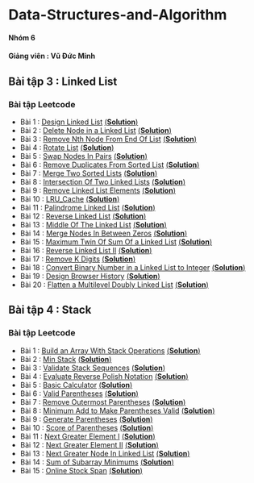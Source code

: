 # Data-Structures-and-Algorithm
#### Nhóm 6 
#### Giảng viên : Vũ Đức Minh
## Bài tập 3 : Linked List
### Bài tập Leetcode
- Bài 1 : [Design Linked List](https://leetcode.com/problems/design-linked-list/) [(**Solution**)](https://github.com/luat2003/Data-Structures-and-Algorithm/blob/main/Design_Linked_List)
- Bài 2 : [Delete Node in a Linked List](https://leetcode.com/problems/delete-node-in-a-linked-list/) [(**Solution**)](https://github.com/luat2003/Data-Structures-and-Algorithm/blob/main/Delete_Node_In_A_Linked_List)
- Bài 3 : [Remove Nth Node From End Of List](https://leetcode.com/problems/remove-nth-node-from-end-of-list/) [(**Solution**)](https://github.com/luat2003/Data-Structures-and-Algorithm/blob/main/Remove_Nth_Node_From_End_of_List)
- Bài 4 : [Rotate List](https://leetcode.com/problems/rotate-list/) [(**Solution**)](https://github.com/luat2003/Data-Structures-and-Algorithm/blob/main/Rotate_List)
- Bài 5 : [Swap Nodes In Pairs](https://leetcode.com/problems/swap-nodes-in-pairs/) [(**Solution**)](https://github.com/luat2003/Data-Structures-and-Algorithm/blob/main/Swap_Nodes_in_Pairs)
- Bài 6 : [Remove Duplicates From Sorted List](https://leetcode.com/problems/remove-duplicates-from-sorted-list/) [(**Solution**)](https://github.com/luat2003/Data-Structures-and-Algorithm/blob/main/Remove_Duplicates_from_Sorted_List)
- Bài 7 : [Merge Two Sorted Lists](https://leetcode.com/problems/merge-two-sorted-lists/) [(**Solution**)](https://github.com/luat2003/Data-Structures-and-Algorithm/blob/main/Merge_Two_Sorted_Lists)
- Bài 8 : [Intersection Of Two Linked Lists](https://leetcode.com/problems/intersection-of-two-linked-lists/) [(**Solution**)](https://github.com/luat2003/Data-Structures-and-Algorithm/blob/main/Intersection_of_Two_Linked_Lists)
- Bài 9 : [Remove Linked List Elements](https://leetcode.com/problems/remove-linked-list-elements/) [(**Solution**)](https://github.com/luat2003/Data-Structures-and-Algorithm/blob/main/Remove_Linked_List_Elements)
- Bài 10 : [LRU_Cache](https://leetcode.com/problems/lru-cache/) [(**Solution**)](https://github.com/luat2003/Data-Structures-and-Algorithm/blob/main/LRU_Cache)
- Bài 11 : [Palindrome Linked List](https://leetcode.com/problems/palindrome-linked-list/) [(**Solution**)](https://github.com/luat2003/Data-Structures-and-Algorithm/blob/main/Palindrome_Linked_List)
- Bài 12 : [Reverse Linked List](https://leetcode.com/problems/reverse-linked-list/) [(**Solution**)](https://github.com/luat2003/Data-Structures-and-Algorithm/blob/main/Reverse_Linked_List)
- Bài 13 : [Middle Of The Linked List](https://leetcode.com/problems/middle-of-the-linked-list/) [(**Solution**)](https://github.com/luat2003/Data-Structures-and-Algorithm/blob/main/Middle_of_the_Linked_List)
- Bài 14 : [Merge Nodes In Between Zeros](https://leetcode.com/problems/merge-nodes-in-between-zeros/) [(**Solution**)](https://github.com/luat2003/Data-Structures-and-Algorithm/blob/main/Merge_Nodes_in_Between_Zeros)
- Bài 15 : [Maximum Twin Of Sum Of a Linked List](https://leetcode.com/problems/maximum-twin-sum-of-a-linked-list/) [(**Solution**)](https://github.com/luat2003/Data-Structures-and-Algorithm/blob/main/Maximum_Twin_Sum_of_a_Linked_List)
- Bài 16 : [Reverse Linked List II](https://leetcode.com/problems/reverse-linked-list-ii/) [(**Solution**)](https://github.com/luat2003/Data-Structures-and-Algorithm/blob/main/Reverse_Linked_List_II)
- Bài 17 : [Remove K Digits](https://leetcode.com/problems/remove-k-digits/) [(**Solution**)](https://github.com/luat2003/Data-Structures-and-Algorithm/blob/main/Remove_K_Digits)
- Bài 18 : [Convert Binary Number in a Linked List to Integer](https://leetcode.com/problems/convert-binary-number-in-a-linked-list-to-integer/) [(**Solution**)](https://github.com/luat2003/Data-Structures-and-Algorithm/blob/main/Convert_Binary_Number_in_a_Linked_List_to_Integer)
- Bài 19 : [Design Browser History](https://leetcode.com/problems/design-browser-history/) [(**Solution**)](https://github.com/luat2003/Data-Structures-and-Algorithm/blob/main/Design_Browser_History)
- Bài 20 : [Flatten a Multilevel Doubly Linked List](https://leetcode.com/problems/flatten-a-multilevel-doubly-linked-list/) [(**Solution**)](https://github.com/luat2003/Data-Structures-and-Algorithm/blob/main/Flatten_a_Multilevel_Doubly_Linked_List)

## Bài tập 4 : Stack
### Bài tập Leetcode
- Bài 1 : [Build an Array With Stack Operations](https://leetcode.com/problems/build-an-array-with-stack-operations/) [(**Solution**)](https://github.com/luat2003/Data-Structures-and-Algorithm/blob/main/Build_an_Array_With_Operations)
- Bài 2 : [Min Stack](https://leetcode.com/problems/min-stack/) [(**Solution**)](https://github.com/luat2003/Data-Structures-and-Algorithm/blob/main/Min_Stack)
- Bài 3 : [Validate Stack Sequences](https://leetcode.com/problems/validate-stack-sequences/) [(**Solution**)](https://github.com/luat2003/Data-Structures-and-Algorithm/blob/main/Validate_Stack_Sequences)
- Bài 4 : [Evaluate Reverse Polish Notation](https://leetcode.com/problems/evaluate-reverse-polish-notation/) [(**Solution**)](https://github.com/luat2003/Data-Structures-and-Algorithm/blob/main/Evaluate_Reverse_Polish_Notation)
- Bài 5 : [Basic Calculator](https://leetcode.com/problems/basic-calculator/) [(**Solution**)](https://github.com/luat2003/Data-Structures-and-Algorithm/blob/main/Basic_Calculator)
- Bài 6 : [Valid Parentheses](https://leetcode.com/problems/valid-parentheses/) [(**Solution**)](https://github.com/luat2003/Data-Structures-and-Algorithm/blob/main/Valid_Parentheses)
- Bài 7 : [Remove Outermost Parentheses](https://leetcode.com/problems/remove-outermost-parentheses/) [(**Solution**)](https://github.com/luat2003/Data-Structures-and-Algorithm/blob/main/Remove_Outermost_Parentheses)
- Bài 8 : [Minimum Add to Make Parentheses Valid](https://leetcode.com/problems/minimum-add-to-make-parentheses-valid/) [(**Solution**)](https://github.com/luat2003/Data-Structures-and-Algorithm/blob/main/Minimum_Add_to_Make_Parentheses_Valid)
- Bài 9 : [Generate Parentheses](https://leetcode.com/problems/generate-parentheses/) [(**Solution**)](https://github.com/luat2003/Data-Structures-and-Algorithm/blob/main/Generate_Parentheses)
- Bài 10 : [Score of Parentheses](https://leetcode.com/problems/score-of-parentheses/) [(**Solution**)](https://github.com/luat2003/Data-Structures-and-Algorithm/blob/main/Score_of_Parentheses)
- Bài 11 : [Next Greater Element I](https://leetcode.com/problems/next-greater-element-i/) [(**Solution**)](https://github.com/luat2003/Data-Structures-and-Algorithm/blob/main/Next_Greater_Element_I)
- Bài 12 : [Next Greater Element II](https://leetcode.com/problems/next-greater-element-ii/) [(**Solution**)](https://github.com/luat2003/Data-Structures-and-Algorithm/blob/main/Next_Greater_Element_II)
- Bài 13 : [Next Greater Node In Linked List](https://leetcode.com/problems/next-greater-node-in-linked-list/) [(**Solution**)](https://github.com/luat2003/Data-Structures-and-Algorithm/blob/main/Next_Greater_Node_In_Linked_List)
- Bài 14 : [Sum of Subarray Minimums](https://leetcode.com/problems/sum-of-subarray-minimums/) [(**Solution**)](https://github.com/luat2003/Data-Structures-and-Algorithm/blob/main/Sum_of_Subarray_Minimums)
- Bài 15 : [Online Stock Span](https://leetcode.com/problems/online-stock-span/) [(**Solution**)](https://github.com/luat2003/Data-Structures-and-Algorithm/blob/main/Online_Stock_Span)
